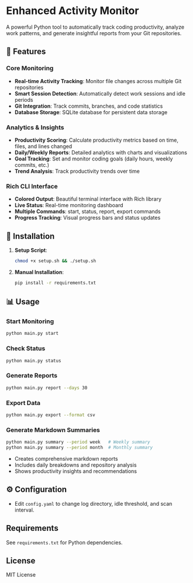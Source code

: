 # Enhanced Activity Monitor

A powerful Python tool to automatically track coding productivity, analyze work patterns, and generate insightful reports from your Git repositories.

## 🌟 Features

### Core Monitoring

- **Real-time Activity Tracking**: Monitor file changes across multiple Git repositories
- **Smart Session Detection**: Automatically detect work sessions and idle periods
- **Git Integration**: Track commits, branches, and code statistics
- **Database Storage**: SQLite database for persistent data storage

### Analytics & Insights

- **Productivity Scoring**: Calculate productivity metrics based on time, files, and lines changed
- **Daily/Weekly Reports**: Detailed analytics with charts and visualizations
- **Goal Tracking**: Set and monitor coding goals (daily hours, weekly commits, etc.)
- **Trend Analysis**: Track productivity trends over time

### Rich CLI Interface

- **Colored Output**: Beautiful terminal interface with Rich library
- **Live Status**: Real-time monitoring dashboard
- **Multiple Commands**: start, status, report, export commands
- **Progress Tracking**: Visual progress bars and status updates

## 🚀 Installation

1. **Setup Script**:

   ```bash
   chmod +x setup.sh && ./setup.sh
   ```

2. **Manual Installation**:
   ```bash
   pip install -r requirements.txt
   ```

## 📊 Usage

### Start Monitoring

```bash
python main.py start
```

### Check Status

```bash
python main.py status
```

### Generate Reports

```bash
python main.py report --days 30
```

### Export Data

```bash
python main.py export --format csv
```

### Generate Markdown Summaries

```bash
python main.py summary --period week   # Weekly summary
python main.py summary --period month  # Monthly summary
```

- Creates comprehensive markdown reports
- Includes daily breakdowns and repository analysis
- Shows productivity insights and recommendations

## ⚙️ Configuration

- Edit `config.yaml` to change log directory, idle threshold, and scan interval.

## Requirements

See `requirements.txt` for Python dependencies.

## License

MIT License
